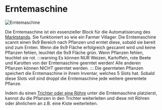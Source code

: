 # Erntemaschine
![Erntemaschine](@site/static/img/de/custom-blocks/harvestmachine.webp)

Die Erntemaschine ist ein essenzieller Block für die Automatisierung des [Marktstands](../game-mechanics/marketstall.md). Sie funktioniert so wie ein Farmer Villager. Die Erntemaschine scannt einen 9x9 Bereich nach Pflanzen und erntet diese, sobald sie bereit sind zum Ernten. Wenn die 9x9 Fläche erfolgreich gescannt wird und keine Pflanzen fehlen, leuchtet die 9x9 Fläche grün. Wenn Pflanzen fehlen, leuchtet sie rot.
:::warning
Es können NUR Weizen, Kartoffeln, rote Beete und Karotten von der Erntemaschine geerntet werden! Alle anderen Pflanzen können NICHT geerntet werden.
:::
Die geernteten Pflanzen speichert die Erntemaschine in ihrem Inventar, welches 5 Slots hat. Sobald diese Slots voll sind droppt die Erntemaschine jede weitere geerentete Pflanze. 

Indem du einen [Trichter oder eine Röhre](./hoppers.md) unter die Erntemaschine platzierst, kannst du die Pflanzen in den Trichter weiterleiten und diese mit Röhren oder ähnlichem an z.B. eine Kiste weiterleiten.